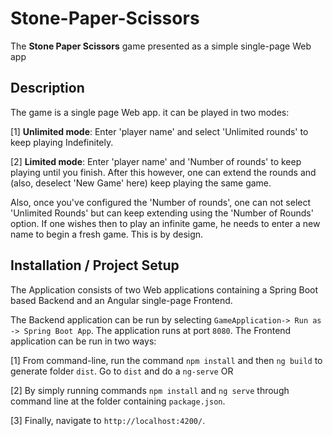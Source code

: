 # Stone-Paper-Scissors
The **Stone Paper Scissors** game presented as a simple single-page Web app

## Description
The game is a single page Web app. it can be played in two modes:

[1] **Unlimited mode**: Enter 'player name' and select 'Unlimited rounds' to keep playing Indefinitely.

[2] **Limited mode**: Enter 'player name' and 'Number of rounds' to keep playing until you finish. After this however, one can extend the rounds and (also, deselect 'New Game' here) keep playing the same game.

Also, once you've configured the 'Number of rounds', one can not select 'Unlimited Rounds' but can keep extending using the 'Number of Rounds' option. If one wishes then to play an infinite game, he needs to enter a new name to begin a fresh game. This is by design.

## Installation / Project Setup
The Application consists of two Web applications containing a Spring Boot based Backend and an Angular single-page Frontend. 

The Backend application can be run by selecting `GameApplication-> Run as -> Spring Boot App`. The application runs at port `8080`.
The Frontend application can be run in two ways:

[1] From command-line, run the command `npm install` and then `ng build` to generate folder `dist`. Go to `dist` and do a `ng-serve` OR

[2] By simply running commands `npm install` and `ng serve` through command line at the folder containing `package.json`. 

[3] Finally, navigate to `http://localhost:4200/`.
